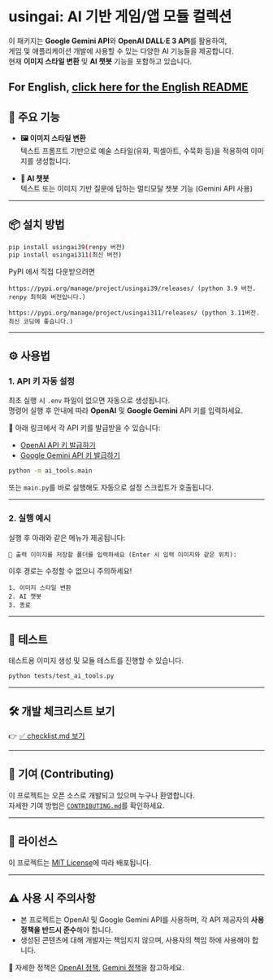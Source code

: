 # usingai: AI 기반 게임/앱 모듈 컬렉션

이 패키지는 **Google Gemini API**와 **OpenAI DALL·E 3 API**를 활용하여,  
게임 및 애플리케이션 개발에 사용할 수 있는 다양한 AI 기능들을 제공합니다.  
현재 **이미지 스타일 변환** 및 **AI 챗봇** 기능을 포함하고 있습니다.

For English, [click here for the English README](readme_eng_ver.md)
---

## 🚀 주요 기능

- **🖼️ 이미지 스타일 변환**  
  텍스트 프롬프트 기반으로 예술 스타일(유화, 픽셀아트, 수묵화 등)을 적용하여 이미지를 생성합니다.

- **🤖 AI 챗봇**  
  텍스트 또는 이미지 기반 질문에 답하는 멀티모달 챗봇 기능 (Gemini API 사용)

---

## 📦 설치 방법

```bash
pip install usingai39(renpy 버전)
pip install usingai311(최신 버전)
```
PyPI 에서 직접 다운받으려면 
```
https://pypi.org/manage/project/usingai39/releases/ (python 3.9 버전. renpy 최적화 버전입니다.)

https://pypi.org/manage/project/usingai311/releases/ (python 3.11버전. 최신 코딩에 좋습니다.)

```


---

## ⚙️ 사용법

### 1. API 키 자동 설정

최초 실행 시 `.env` 파일이 없으면 자동으로 생성됩니다.  
명령어 실행 후 안내에 따라 **OpenAI** 및 **Google Gemini** API 키를 입력하세요.


🔑 아래 링크에서 각 API 키를 발급받을 수 있습니다:

- [OpenAI API 키 발급하기](https://platform.openai.com/account/api-keys)
- [Google Gemini API 키 발급하기](https://ai.google.dev/gemini-api/docs/get-started)

```bash
python -m ai_tools.main
```

또는 `main.py`를 바로 실행해도 자동으로 설정 스크립트가 호출됩니다.

---

### 2. 실행 예시

실행 후 아래와 같은 메뉴가 제공됩니다:

```
💾 출력 이미지를 저장할 폴더를 입력하세요 (Enter 시 입력 이미지와 같은 위치):

```

이후 경로는 수정할 수 없으니 주의하세요!

```
1. 이미지 스타일 변환
2. AI 챗봇
3. 종료
```

---

## 🧪 테스트

테스트용 이미지 생성 및 모듈 테스트를 진행할 수 있습니다.

```bash
python tests/test_ai_tools.py
```

---

## 🛠️ 개발 체크리스트 보기

👉 [✅ checklist.md 보기](docs/checklist.md)

---

## 🤝 기여 (Contributing)

이 프로젝트는 오픈 소스로 개발되고 있으며 누구나 환영합니다.  
자세한 기여 방법은 [`CONTRIBUTING.md`](CONTRIBUTING.md)를 확인하세요.

---

## 📄 라이선스

이 프로젝트는 [MIT License](LICENSE)에 따라 배포됩니다.

---

## ⚠️ 사용 시 주의사항

- 본 프로젝트는 OpenAI 및 Google Gemini API를 사용하며, 각 API 제공자의 **사용 정책을 반드시 준수**해야 합니다.
- 생성된 콘텐츠에 대해 개발자는 책임지지 않으며, 사용자의 책임 하에 사용해야 합니다.

📄 자세한 정책은 [OpenAI 정책](https://openai.com/policies/usage-policies), [Gemini 정책](https://ai.google.dev/terms)을 참고하세요.
